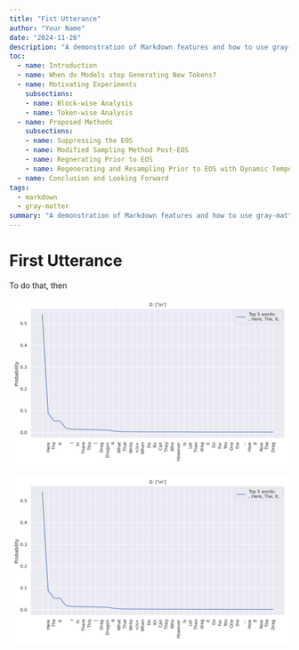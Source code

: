 ```yaml
---
title: "Fist Utterance"
author: "Your Name"
date: "2024-11-26"
description: "A demonstration of Markdown features and how to use gray-matter metadata."
toc:
  - name: Introduction
  - name: When do Models stop Generating New Tokens?
  - name: Motivating Experiments
    subsections:
    - name: Block-wise Analysis
    - name: Token-wise Analysis
  - name: Proposed Methods
    subsections:
    - name: Suppressing the EOS 
    - name: Modified Sampling Method Post-EOS
    - name: Regnerating Prior to EOS
    - name: Regenerating and Resampling Prior to EOS with Dynamic Temperature Adjustment
  - name: Conclusion and Looking Forward
tags: 
  - markdown
  - gray-matter
summary: "A demonstration of Markdown features and how to use gray-matter metadata."
---
```


# First Utterance

To do that, then 





![alt text](_assets/2024-11-28-first-utterance/image-1.png)

![alt text](_assets/2024-11-28-first-utterance/image-2.png)